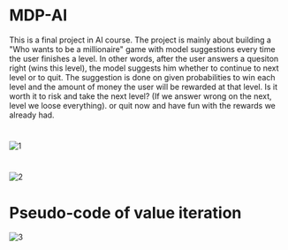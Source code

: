 # MDP-AI
This is a final project in AI course.
The project is mainly about building a "Who wants to be a millionaire" game with model suggestions every time the user finishes a level.
In other words, after the user answers a quesiton right (wins this level), the model suggests him whether to continue to next level or to quit.
The suggestion is done on given probabilities to win each level and the amount of money the user will be rewarded at that level.
Is it worth it to risk and take the next level? (If we answer wrong on the next, level we loose everything). or quit now and have fun with the rewards we already had.  

#
![1](https://user-images.githubusercontent.com/39953455/156616927-4f995e39-c932-4e4f-aa7d-9fced9b7064d.png)
#
![2](https://user-images.githubusercontent.com/39953455/156616938-a31a833d-48a6-4d8f-9549-ee17da0b09c7.png)
#
# Pseudo-code of value iteration
![3](https://user-images.githubusercontent.com/39953455/156616952-4f3abc58-6345-47d8-b399-9123a13a4f73.png)
